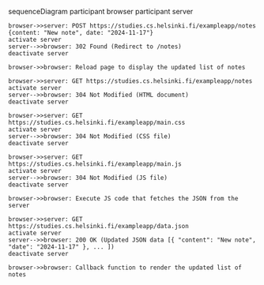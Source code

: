 sequenceDiagram
    participant browser
    participant server

    browser->>server: POST https://studies.cs.helsinki.fi/exampleapp/notes {content: "New note", date: "2024-11-17"}
    activate server
    server-->>browser: 302 Found (Redirect to /notes)
    deactivate server

    browser->>browser: Reload page to display the updated list of notes

    browser->>server: GET https://studies.cs.helsinki.fi/exampleapp/notes
    activate server
    server-->>browser: 304 Not Modified (HTML document)
    deactivate server

    browser->>server: GET https://studies.cs.helsinki.fi/exampleapp/main.css
    activate server
    server-->>browser: 304 Not Modified (CSS file)
    deactivate server

    browser->>server: GET https://studies.cs.helsinki.fi/exampleapp/main.js
    activate server
    server-->>browser: 304 Not Modified (JS file)
    deactivate server

    browser->>browser: Execute JS code that fetches the JSON from the server

    browser->>server: GET https://studies.cs.helsinki.fi/exampleapp/data.json
    activate server
    server-->>browser: 200 OK (Updated JSON data [{ "content": "New note", "date": "2024-11-17" }, ... ])
    deactivate server

    browser->>browser: Callback function to render the updated list of notes